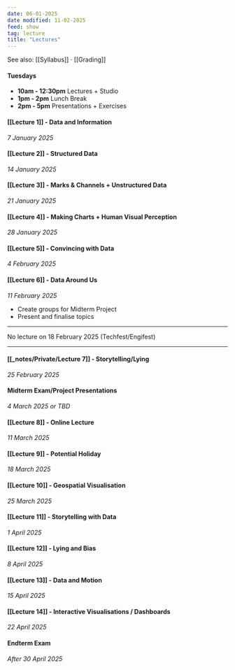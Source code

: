 ```yaml
---
date: 06-01-2025
date modified: 11-02-2025
feed: show
tag: lecture
title: "Lectures"
---
```


See also: [[Syllabus]] · [[Grading]]

#### Tuesdays
- **10am - 12:30pm** Lectures + Studio
- **1pm - 2pm** Lunch Break
- **2pm - 5pm** Presentations + Exercises
#### [[Lecture 1]] - Data and Information
*7 January 2025*

#### [[Lecture 2]] - Structured Data
*14 January 2025*

#### [[Lecture 3]] - Marks & Channels + Unstructured Data
*21 January 2025*

#### [[Lecture 4]] - Making Charts + Human Visual Perception
*28 January 2025*

#### [[Lecture 5]] - Convincing with Data
*4 February 2025*

#### [[Lecture 6]] - Data Around Us
*11 February 2025*
- Create groups for Midterm Project
- Present and finalise topics

---

No lecture on 18 February 2025 (Techfest/Engifest)

---
#### [[_notes/Private/Lecture 7]] - Storytelling/Lying
*25 February 2025*

#### Midterm Exam/Project Presentations
*4 March 2025 or TBD*

#### [[Lecture 8]] - Online Lecture
*11 March 2025*

#### [[Lecture 9]] - Potential Holiday
*18 March 2025*

#### [[Lecture 10]] - Geospatial Visualisation
*25 March 2025*

#### [[Lecture 11]] - Storytelling with Data
*1 April 2025*

#### [[Lecture 12]] - Lying and Bias
*8 April 2025*

#### [[Lecture 13]] - Data and Motion
*15 April 2025*

#### [[Lecture 14]] - Interactive Visualisations / Dashboards
*22 April 2025*

#### Endterm Exam
*After 30 April 2025*